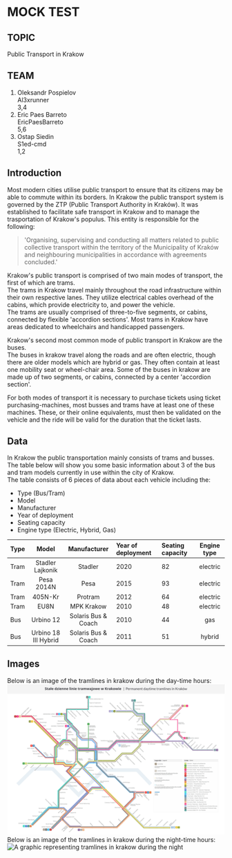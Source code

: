 # MOCK TEST
## TOPIC
Public Transport in Krakow
## TEAM
1. Oleksandr Pospielov  
   Al3xrunner  
   3,4
2. Eric Paes Barreto  
   EricPaesBarreto  
   5,6
3. Ostap Siedin  
   S1ed-cmd  
   1,2
## Introduction
Most modern cities utilise public transport to ensure that its citizens may be able to commute within its borders. In Krakow the public transport system is governed by the ZTP (Public Transport Authority in Kraków). It was established to facilitate safe transport in Krakow and to manage the trasportation of Krakow's populus. This entity is responsible for the following:
>'Organising, supervising and conducting all matters related to public collective transport within the territory of the Municipality of Kraków and neighbouring municipalities in accordance with agreements concluded.'

Krakow's public transport is comprised of two main modes of transport, the first of which are trams.  
The trams in Krakow travel mainly throughout the road infrastructure within their own respective lanes. They utilize electrical cables overhead of the cabins, which provide electricity to, and power the vehicle.  
The trams are usually comprised of three-to-five segments, or cabins, connected by flexible 'accordion sections'. Most trams in Krakow have areas dedicated to wheelchairs and handicapped passengers.

Krakow's second most common mode of public transport in Krakow are the buses.  
The buses in krakow travel along the roads and are often electric, though there are older models which are hybrid or gas. They often contain at least one mobility seat or wheel-chair area. Some of the buses in krakow are made up of two segments, or cabins, connected by a center 'accordion section'.

For both modes of transport it is necessary to purchase tickets using ticket purchasing-machines, most busses and trams have at least one of these machines. These, or their online equivalents, must then be validated on the vehicle and the ride will be valid for the duration that the ticket lasts.

## Data
In Krakow the public transportation mainly consists of trams and busses. The table below will show you some basic information about 3 of the bus and tram models currently in use within the city of Krakow.  
The table consists of 6 pieces of data about each vehicle including the:
* Type (Bus/Tram)
* Model
* Manufacturer
* Year of deployment
* Seating capacity
* Engine type (Electric, Hybrid, Gas)  

| Type | Model | Manufacturer | Year of deployment | Seating capacity | Engine type |
| :--- | :---: | :---: | :--- | :--- | :---: |
| Tram | Stadler Lajkonik | Stadler | 2020 | 82 | electric |
| Tram | Pesa 2014N | Pesa | 2015 | 93 | electric |
| Tram | 405N-Kr | Protram | 2012 | 64 | electric |
| Tram | EU8N | MPK Krakow | 2010 | 48 | electric |
| Bus | Urbino 12 | Solaris Bus & Coach | 2010 | 44 | gas |
| Bus | Urbino 18 III Hybrid | Solaris Bus & Coach | 2011 | 51 | hybrid |

## Images
Below is an image of the tramlines in krakow during the day-time hours:  
![A graphic representing tramlines in krakow during the day][DayTramLines]
Below is an image of the tramlines in krakow during the night-time hours:  
![A graphic representing tramlines in krakow during the night][NightTramLines]

[DayTramLines]: Tram_Lines_Day.png

[NightTramLines]: https://upload.wikimedia.org/wikipedia/commons/thumb/d/d5/Krakow_linie_nocne.svg/1280px-Krakow_linie_nocne.svg.png
